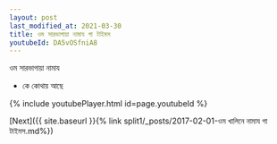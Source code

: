 ```yaml
---
layout: post
last_modified_at: 2021-03-30
title: ওম সারভাগায়া নামায গা টাইমস
youtubeId: DA5vOSfniA8
---
```

 
 
 ওম সারভাগায়া নামায  
 
 -  কে কোথায় আছে 
 
  
 
  
 
 
 
 
 
 


{% include youtubePlayer.html id=page.youtubeId %}
 
[Next]({{ site.baseurl }}{% link  split1/_posts/2017-02-01-ওম খালিনে নামায গা টাইমস.md%})
 

